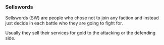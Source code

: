 ### Sellswords

Sellswords (SW) are people who chose not to join any faction and instead just decide in each battle who they are going to fight for. 

Usually they sell their services for gold to the attacking or the defending side.
<!--stackedit_data:
eyJoaXN0b3J5IjpbLTIwMTUwMjYzNSw4MjEwNjM5MTFdfQ==
-->